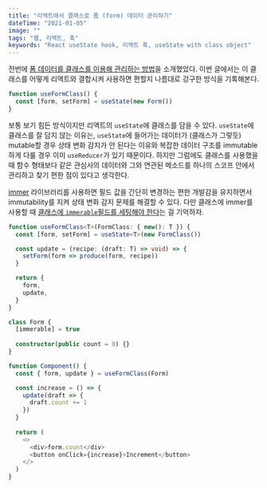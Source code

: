 ```yaml
---
title: "리액트에서 클래스로 폼 (form) 데이터 관리하기"
dateTime: "2021-01-05"
image: ""
tags: "웹, 리액트, 훅"
keywords: "React useState hook, 리액트 훅, useState with class object"
---
```


<!--- 새롭게 알게 된 내용 -->
전번에 [폼 데이터를 클래스를 이용해 관리하는 방법](http://localhost:8000/articles/2021/01/02-til-manage-form/)을 소개했었다.
이번 글에서는 이 클래스를 어떻게 리액트와 결합시켜 사용하면 편할지 나름대로 강구한 방식을 기록해본다.

```typescript
function useFormClass() {
  const [form, setForm] = useState(new Form())
}
```

보통 보기 힘든 방식이지만 리액트의 `useState`에 클래스를 담을 수 있다.
`useState`에 클래스를 잘 담지 않는 이유는, `useState`에 들어가는 데이터가 (클래스가 그렇듯) mutable할 경우 상태 변화 감지가 안 된다는 이유와
복잡한 데이터 구조를 immutable하게 다룰 경우 이미 `useReducer`가 있기 때문이다.
하지만 그럼에도 클래스를 사용했을 때 함수 형태보다 같은 관심사의 데이터와 그와 연관된 메소드를 하나의 스코프 안에서 관리하고 찾기 편한 점이 있다고 생각한다. 

[immer](https://immerjs.github.io/immer/docs/introduction) 라이브러리를 사용하면 필드 값을 간단히 변경하는 편한 개발감을 유지하면서 immutability를 지켜 상태 변화 감지 문제를 해결할 수 있다. 
다만 클래스에 immer를 사용할 때 [클래스에 `immerable`필드를 세팅해야 한다](https://immerjs.github.io/immer/docs/complex-objects)는 걸 기억하자.

<!--- 연관된 실예제 -->

```typescript jsx
function useFormClass<T>(FormClass: { new(): T }) {
  const [form, setForm] = useState<T>(new FormClass())

  const update = (recipe: (draft: T) => void) => {
    setForm(form => produce(form, recipe))
  }

  return {
    form,
    update,
  }
}

class Form {
  [immerable] = true
  
  constructor(public count = 0) {}
}

function Component() {
  const { form, update } = useFormClass(Form)

  const increase = () => {
    update(draft => {
      draft.count += 1
    })
  }
  
  return (
    <>
      <div>form.count</div>
      <button onClick={increase}>Increment</button>
    </>
  )
}
```

<!--- 스스로의 생각 -->

<!--- 참고 -->
